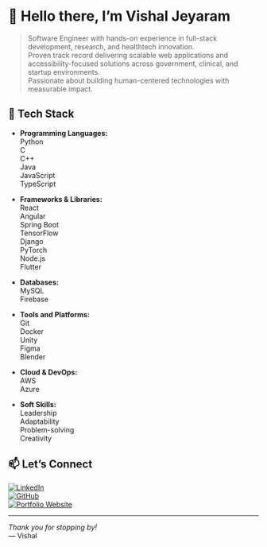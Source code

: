 # 👋 Hello there, I’m **Vishal Jeyaram**

> Software Engineer with hands-on experience in full-stack development, research, and healthtech innovation.  
> Proven track record delivering scalable web applications and accessibility-focused solutions across government, clinical, and startup environments.  
> Passionate about building human-centered technologies with measurable impact.

## 🚀 Tech Stack
- **Programming Languages:**  
  Python  
  C  
  C++  
  Java  
  JavaScript  
  TypeScript

- **Frameworks & Libraries:**  
  React  
  Angular  
  Spring Boot  
  TensorFlow  
  Django  
  PyTorch  
  Node.js  
  Flutter

- **Databases:**  
  MySQL  
  Firebase

- **Tools and Platforms:**  
  Git  
  Docker  
  Unity  
  Figma  
  Blender

- **Cloud & DevOps:**  
  AWS  
  Azure

- **Soft Skills:**  
  Leadership  
  Adaptability  
  Problem-solving  
  Creativity

## 📫 Let’s Connect

[![LinkedIn](https://img.shields.io/badge/-LinkedIn-blue?style=flat&logo=linkedin)](https://linkedin.com/in/vishaljeyaram)  
[![GitHub](https://img.shields.io/badge/-GitHub-gray?style=flat&logo=github)](https://github.com/VishalJeyaram)  
[![Portfolio Website]()]([https://github.com/VishalJeyaram](https://vishaljeyaram-portfolio.netlify.app/))  

---

*Thank you for stopping by!*  
— Vishal  


